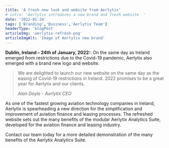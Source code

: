 ```yaml
---
title: 'A fresh new look and website from Aerlytix'
# intro: 'Aerlytix introduces a new brand and fresh website  '
date: '2022-01-24'
tags: ['Branding','Business','Aerlytix Team']
headerType: 'blogPost'
articleImg: 'aerlytix-refresh.png'
articleImgAlt: 'Image of Aerlytix new brand'
---
```


**Dublin, Ireland – 24th of January, 2022:**: On the same day as Ireland emerged from restrictions due to the Covid-19 pandemic, Aerlytix also emerged with a brand new logo and website.

> We are delighted to launch our new website on the same day as the easing of Covid-19 restrictions in Ireland. 2022 promises to be a great year for Aerlytix and our clients.
>
> <cite>Alan Doyle - Aerlytix CEO</cite>

As one of the fastest growing aviation technology companies in Ireland, Aerlytix is spearheading a new direction for the simplification and improvement of aviation finance and leasing processes. The refreshed website sets out the many benefits of the modular Aerlytix Analytics Suite, developed for the aviation finance and leasing industry.

Contact our team today for a more detailed demonstration of the many benefits of the Aerlytix Analytics Suite.